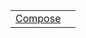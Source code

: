 |                                                                                                                 |     |
| --------------------------------------------------------------------------------------------------------------- | --- |
| [Compose](https://hamedfathi.gitbook.io/aurelia-2-doc-api/runtime-html/resources/custom-elements/class/compose) |     |